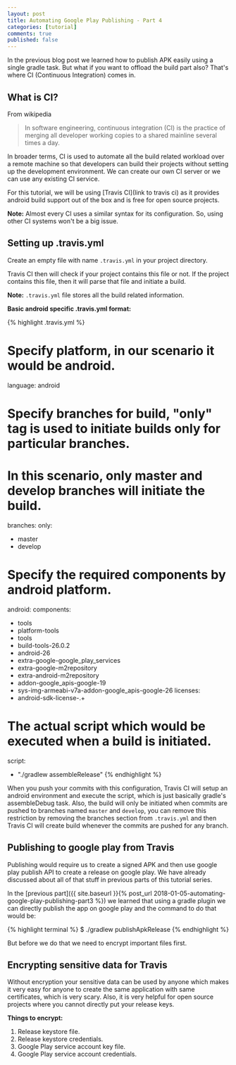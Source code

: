 ```yaml
---
layout: post
title: Automating Google Play Publishing - Part 4
categories: [tutorial]
comments: true
published: false
---
```


In the previous blog post we learned how to publish APK easily using a single gradle task. But what if you want to offload the build part also? That's where CI (Continuous Integration) comes in.

<!--more-->

## What is CI?

From wikipedia

> In software engineering, continuous integration (CI) is the practice of merging all developer working copies to a shared mainline several times a day.

In broader terms, CI is used to automate all the build related workload over a remote machine so that developers can build their projects without setting up the development environment. We can create our own CI server or we can use any existing CI service.

For this tutorial, we will be using [Travis CI](link to travis ci) as it provides android build support out of the box and is free for open source projects.

**Note:** Almost every CI uses a similar syntax for its configuration. So, using other CI systems won't be a big issue.

## Setting up .travis.yml

Create an empty file with name `.travis.yml` in your project directory.

Travis CI then will check if your project contains this file or not. If the project contains this file, then it will parse that file and initiate a build.

**Note:** `.travis.yml` file stores all the build related information.

**Basic android specific .travis.yml format:**

{% highlight .travis.yml %}
# Specify platform, in our scenario it would be android.
language: android

# Specify branches for build, "only" tag is used to initiate builds only for particular branches.
# In this scenario, only master and develop branches will initiate the build.
branches:
  only:
  - master
  - develop

# Specify the required components by android platform.
android:
  components:
  - tools
  - platform-tools
  - tools
  - build-tools-26.0.2
  - android-26
  - extra-google-google_play_services
  - extra-google-m2repository
  - extra-android-m2repository
  - addon-google_apis-google-19
  - sys-img-armeabi-v7a-addon-google_apis-google-26
  licenses:
  - android-sdk-license-.+

# The actual script which would be executed when a build is initiated.
script:
  - "./gradlew assembleRelease"
{% endhighlight %}

When you push your commits with this configuration, Travis CI will setup an android environment and execute the script, which is just basically gradle's assembleDebug task. Also, the build will only be initiated when commits are pushed to branches named `master` and `develop`, you can remove this restriction by removing the branches section from `.travis.yml` and then Travis CI will create build whenever the commits are pushed for any branch.

## Publishing to google play from Travis

Publishing would require us to create a signed APK and then use google play publish API to create a release on google play. We have already discussed about all of that stuff in previous parts of this tutorial series.

In the [previous part]({{ site.baseurl }}{% post_url 2018-01-05-automating-google-play-publishing-part3 %}) we learned that using a gradle plugin we can directly publish the app on google play and the command to do that would be:

{% highlight terminal %}
$ ./gradlew publishApkRelease
{% endhighlight %}

But before we do that we need to encrypt important files first.

## Encrypting sensitive data for Travis

Without encryption your sensitive data can be used by anyone which makes it very easy for anyone to create the same application with same certificates, which is very scary. Also, it is very helpful for open source projects where you cannot directly put your release keys.

**Things to encrypt:**

1. Release keystore file.
2. Release keystore credentials.
3. Google Play service account key file.
4. Google Play service account credentials.




